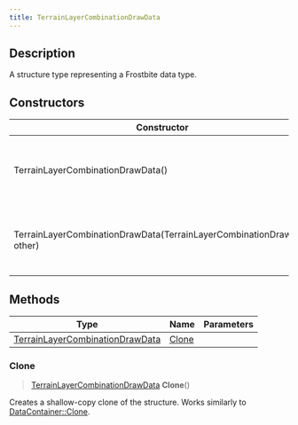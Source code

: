 ```yaml
---
title: TerrainLayerCombinationDrawData
---
```

## Description

A structure type representing a Frostbite data type.

## Constructors

| Constructor                                                            | Description                                              |
| ---------------------------------------------------------------------- | -------------------------------------------------------- |
| TerrainLayerCombinationDrawData()                                      | Create a new instance of this structure type.            |
| TerrainLayerCombinationDrawData(TerrainLayerCombinationDrawData other) | Create a reference copy of a structure of the same type. |

## Methods

| Type                                                               | Name            | Parameters |
| ------------------------------------------------------------------ | --------------- | ---------- |
| [TerrainLayerCombinationDrawData](TerrainLayerCombinationDrawData) | [Clone](#clone) |            |

### Clone

> [TerrainLayerCombinationDrawData](TerrainLayerCombinationDrawData) **Clone**()

Creates a shallow-copy clone of the structure. Works similarly to [DataContainer::Clone](/vext/ref/shared/class/datacontainer#clone).
